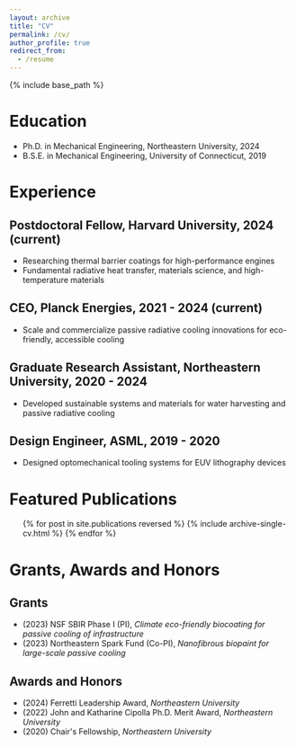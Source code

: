 ```yaml
---
layout: archive
title: "CV"
permalink: /cv/
author_profile: true
redirect_from:
  - /resume
---
```


{% include base_path %}

Education
======
* Ph.D. in Mechanical Engineering, Northeastern University, 2024
* B.S.E. in Mechanical Engineering, University of Connecticut, 2019

Experience
======
## Postdoctoral Fellow, Harvard University, 2024 (current)
* Researching thermal barrier coatings for high-performance engines
* Fundamental radiative heat transfer, materials science, and high-temperature materials
 
## CEO, Planck Energies, 2021 - 2024 (current)
* Scale and commercialize passive radiative cooling innovations for eco-friendly, accessible cooling

## Graduate Research Assistant, Northeastern University, 2020 - 2024
* Developed sustainable systems and materials for water harvesting and passive radiative cooling
 
## Design Engineer, ASML, 2019 - 2020
* Designed optomechanical tooling systems for EUV lithography devices

  
Featured Publications
======
  <ul>{% for post in site.publications reversed %}
    {% include archive-single-cv.html %}
  {% endfor %}</ul>


Grants, Awards and Honors
======
## Grants
* (2023) NSF SBIR Phase I (PI), *Climate eco-friendly biocoating for passive cooling of infrastructure*
* (2023) Northeastern Spark Fund (Co-PI), *Nanofibrous biopaint for large-scale passive cooling*

## Awards and Honors
* (2024) Ferretti Leadership Award, *Northeastern University*
* (2022) John and Katharine Cipolla Ph.D. Merit Award, *Northeastern University*
* (2020) Chair's Fellowship, *Northeastern University*



